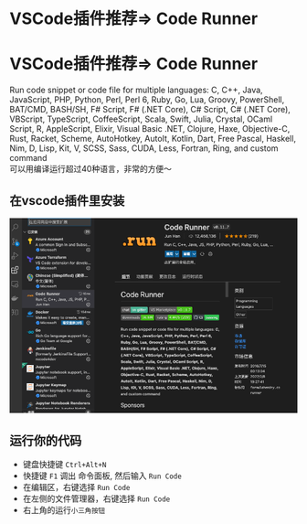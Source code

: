 # VSCode插件推荐=> Code Runner

# VSCode插件推荐=> Code Runner
Run code snippet or code file for multiple languages: C, C++, Java, JavaScript, PHP, Python, Perl, Perl 6, Ruby, Go, Lua, Groovy, PowerShell, BAT/CMD, BASH/SH, F# Script, F# (.NET Core), C# Script, C# (.NET Core), VBScript, TypeScript, CoffeeScript, Scala, Swift, Julia, Crystal, OCaml Script, R, AppleScript, Elixir, Visual Basic .NET, Clojure, Haxe, Objective-C, Rust, Racket, Scheme, AutoHotkey, AutoIt, Kotlin, Dart, Free Pascal, Haskell, Nim, D, Lisp, Kit, V, SCSS, Sass, CUDA, Less, Fortran, Ring, and custom command  
可以用编译运行超过40种语言，非常的方便～
## 在vscode插件里安装
![coderunner](/images/vscode1.png)  
## 运行你的代码
- 键盘快捷键 `Ctrl+Alt+N`
- 快捷键 `F1` 调出 命令面板, 然后输入 `Run Code`
- 在编辑区，右键选择 `Run Code`
- 在左侧的文件管理器，右键选择 `Run Code`
- 右上角的运行`小三角按钮`
